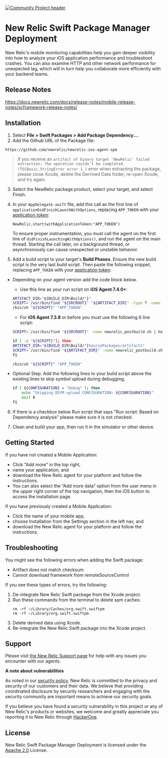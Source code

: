 [![Community Project header](https://github.com/newrelic/opensource-website/raw/master/src/images/categories/Community_Project.png)](https://opensource.newrelic.com/oss-category/#community-project)

# New Relic Swift Package Manager Deployment

New Relic's mobile monitoring capabilities help you gain deeper visibility into how to analyze your iOS application performance and troubleshoot crashes. You can also examine HTTP and other network performance for unexpected lag, which will in turn help you collaborate more efficiently with your backend teams.

## Release Notes
https://docs.newrelic.com/docs/release-notes/mobile-release-notes/xcframework-release-notes/

## Installation
1. Select **File > Swift Packages > Add Package Dependency...**.
2. Add the Github URL of the Package file:
  
  ```
  https://github.com/newrelic/newrelic-ios-agent-spm
  ```
  
>If you receive an `artifact of binary target 'NewRelic' failed extraction: The operation couldn’t be completed. (TSCBasic.StringError error 1.)` error when extracting the package, please close Xcode, delete the Derrived Data folder, re-open Xcode, and try again.
  
3. Select the NewRelic package product, select your target, and select Finish.
4. In your `AppDelegate.swift` file, add this call as the first line of `applicationDidFinishLaunchWithOptions`, replacing `APP_TOKEN` with your [application token](https://docs.newrelic.com/docs/mobile-monitoring/new-relic-mobile/maintenance/viewing-your-application-token):

   ```
   NewRelic.start(withApplicationToken:"APP_TOKEN")
   ```
   To ensure proper instrumentation, you must call the agent on the first line of `didFinishLaunchingWithOptions()`, and run the agent on the main thread. Starting the call later, on a background thread, or asynchronously can cause unexpected or unstable behavior.

5. Add a build script to your target's **Build Phases**. Ensure the new build script is the very last build script. Then paste the following snippet, replacing `APP_TOKEN` with your [application token](https://docs.newrelic.com/docs/mobile-monitoring/new-relic-mobile/maintenance/viewing-your-application-token):
 - Depending on your agent version add the code block below.
    - Use this line as your run script on **iOS Agent 7.4.0+**:
   ```sh
   ARTIFACT_DIR="${BUILD_DIR%Build/*}"
   SCRIPT=`/usr/bin/find "${SRCROOT}" "${ARTIFACT_DIR}" -type f -name run-symbol-tool | head -n 1`
   /bin/sh "${SCRIPT}" "APP_TOKEN"
   ```
    - For **iOS Agent 7.3.8** or before you must use the following 6 line script:
    ```sh
    SCRIPT=`/usr/bin/find "${SRCROOT}" -name newrelic_postbuild.sh | head -n 1`

    if [ -z "${SCRIPT}"]; then
    ARTIFACT_DIR="${BUILD_DIR%Build/*}SourcePackages/artifacts"
    SCRIPT=`/usr/bin/find "${ARTIFACT_DIR}" -name newrelic_postbuild.sh | head -n 1`
    fi

    /bin/sh "${SCRIPT}" "APP_TOKEN"
   ```

- Optional Step: Add the following lines to your build script above the existing lines to skip symbol upload during debugging.
    ```sh
    if [ ${CONFIGURATION} = "Debug" ]; then
        echo "Skipping DSYM upload CONFIGURATION: ${CONFIGURATION}"
        exit 0
    fi
    ```

6. If there is a checkbox below Run script that says "Run script: Based on Dependency analysis" please make sure it is not checked.

7. Clean and build your app, then run it in the simulator or other device.


## Getting Started
If you have not created a Mobile Application:

* Click "Add more" in the top right,
* name your application, and
* download the New Relic agent for your platform and follow the instructions.
* You can also select the “Add more data” option from the user menu in the upper right corner of the top navigation, then the iOS button to access the installation page.

If you have previously created a Mobile Application:

* Click the name of your mobile app,
* choose Installation from the Settings section in the left nav, and
* download the New Relic agent for your platform and follow the instructions.

## Troubleshooting
You might see the following errors when adding the Swift package:
- Artifact does not match checksum
- Cannot download framework from remoteSourceControl

If you see these types of errors, try the following:

1. De-integrate New Relic Swift package from the Xcode project.
2. Run these commands from the terminal to delete spm caches:
    ```
    rm -rf ~/Library/Caches/org.swift.swiftpm
    rm -rf ~/Library/org.swift.swiftpm
    ```
3. Delete derived data using Xcode.
4. Re-integrate the New Relic Swift package into the Xcode project.

## Support

Please visit [the New Relic Support page](https://support.newrelic.com/) for help with any issues you encounter with our agents.

**A note about vulnerabilities**

As noted in our [security policy](../../security/policy), New Relic is committed to the privacy and security of our customers and their data. We believe that providing coordinated disclosure by security researchers and engaging with the security community are important means to achieve our security goals.

If you believe you have found a security vulnerability in this project or any of New Relic's products or websites, we welcome and greatly appreciate you reporting it to New Relic through [HackerOne](https://hackerone.com/newrelic).

## License
New Relic Swift Package Manager Deployment is licensed under the [Apache 2.0](http://apache.org/licenses/LICENSE-2.0.txt) License.
